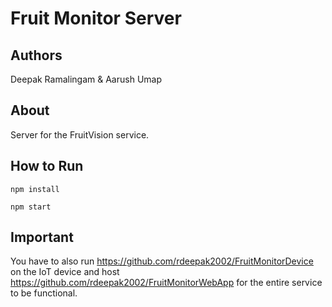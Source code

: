 # Fruit Monitor Server

## Authors

Deepak Ramalingam & Aarush Umap

## About

Server for the FruitVision service.

## How to Run


```npm install```

```npm start```

## Important

You have to also run https://github.com/rdeepak2002/FruitMonitorDevice on the IoT device and host https://github.com/rdeepak2002/FruitMonitorWebApp for the entire service to be functional. 
